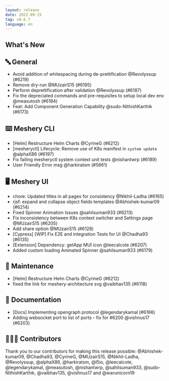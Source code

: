 ```yaml
---
layout: release
date: 2022-09-15
tag: v0.6.7
language: en
---
```


## What's New

## 🔤 General

- Avoid addition of whitespacing during de-prettification @Revolyssup (#6219)
- Remove dry-run @MUzairS15 (#6195)
- Perform deprettification after validation @Revolyssup (#6187)
- Fix the depreciated commands and pre-requisites to setup local dev env @measutosh (#6184)
- Feat: Add Component Generation Capability @sudo-NithishKarthik (#6173)

## ⌨️ Meshery CLI

- [Helm] Restructure Helm Charts @CyrineG (#6212)
- [mesheryctl] Lifecycle: Remove use of K8s manifest in `system update` @alphaX86 (#6197)
- Fix failing mesheryctl system context unit tests @nishantwrp (#6189)
- User Friendly Error msg @harkiratsm (#5661)

## 🖥 Meshery UI

- chore: Updated titles in all pages for consistency @Nikhil-Ladha (#6165)
- rjsf: expand and collapse object fields templates @Abhishek-kumar09 (#6214)
- Fixed Spinner Animation Issues @sahilsuman933 (#6213)
- Fix inconsistency between K8s context switcher and Settings page @MUzairS15 (#6205)
- Add share option @MUzairS15 (#6128)
- [Cypress] [WIP] Fix E2E and integration Tests for UI @Chadha93 (#6135)
- [Extension] Dependency: getApp MUI icon @leecalcote (#6207)
- Added custom loading Animated Spinner @sahilsuman933 (#6179)

## 🧰 Maintenance

- [Helm] Restructure Helm Charts @CyrineG (#6212)
- fixed the link for meshery-architecture svg @vaibhav135 (#6118)

## 📖 Documentation

- [Docs] Implementing opengraph protocol @legendarykamal (#6166)
- Adding websocket port to list of ports - fix for #6200 @vishnus17 (#6203)

## 👨🏽‍💻 Contributors

Thank you to our contributors for making this release possible:
@Abhishek-kumar09, @Chadha93, @CyrineG, @MUzairS15, @Nikhil-Ladha, @Revolyssup, @alphaX86, @harkiratsm, @l5io, @leecalcote, @legendarykamal, @measutosh, @nishantwrp, @sahilsuman933, @sudo-NithishKarthik, @vaibhav135, @vishnus17 and @warunicorn19
